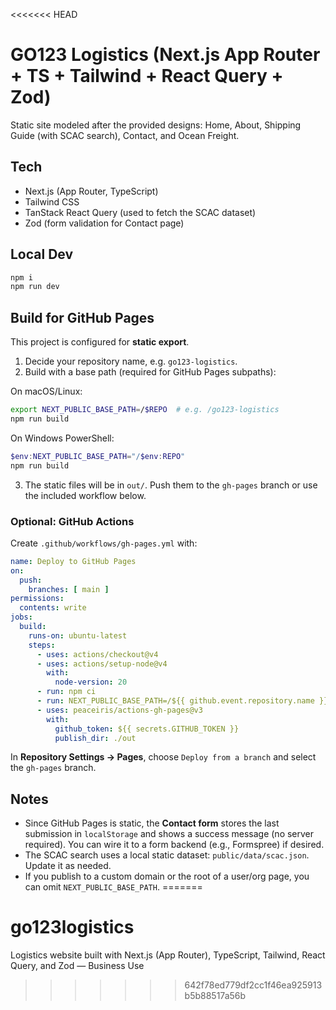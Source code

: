 <<<<<<< HEAD
# GO123 Logistics (Next.js App Router + TS + Tailwind + React Query + Zod)

Static site modeled after the provided designs: Home, About, Shipping Guide (with SCAC search), Contact, and Ocean Freight.

## Tech
- Next.js (App Router, TypeScript)
- Tailwind CSS
- TanStack React Query (used to fetch the SCAC dataset)
- Zod (form validation for Contact page)

## Local Dev
```bash
npm i
npm run dev
```

## Build for GitHub Pages
This project is configured for **static export**.

1) Decide your repository name, e.g. `go123-logistics`.
2) Build with a base path (required for GitHub Pages subpaths):

On macOS/Linux:
```bash
export NEXT_PUBLIC_BASE_PATH=/$REPO  # e.g. /go123-logistics
npm run build
```

On Windows PowerShell:
```powershell
$env:NEXT_PUBLIC_BASE_PATH="/$env:REPO"
npm run build
```

3) The static files will be in `out/`. Push them to the `gh-pages` branch or use the included workflow below.

### Optional: GitHub Actions
Create `.github/workflows/gh-pages.yml` with:

```yaml
name: Deploy to GitHub Pages
on:
  push:
    branches: [ main ]
permissions:
  contents: write
jobs:
  build:
    runs-on: ubuntu-latest
    steps:
      - uses: actions/checkout@v4
      - uses: actions/setup-node@v4
        with:
          node-version: 20
      - run: npm ci
      - run: NEXT_PUBLIC_BASE_PATH=/${{ github.event.repository.name }} npm run build
      - uses: peaceiris/actions-gh-pages@v3
        with:
          github_token: ${{ secrets.GITHUB_TOKEN }}
          publish_dir: ./out
```

In **Repository Settings → Pages**, choose `Deploy from a branch` and select the `gh-pages` branch.

## Notes
- Since GitHub Pages is static, the **Contact form** stores the last submission in `localStorage` and shows a success message (no server required). You can wire it to a form backend (e.g., Formspree) if desired.
- The SCAC search uses a local static dataset: `public/data/scac.json`. Update it as needed.
- If you publish to a custom domain or the root of a user/org page, you can omit `NEXT_PUBLIC_BASE_PATH`.
=======
# go123logistics
Logistics website built with Next.js (App Router), TypeScript, Tailwind, React Query, and Zod — Business Use
>>>>>>> 642f78ed779df2cc1f46ea925913b5b88517a56b
